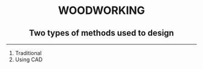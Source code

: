 <center>
  
# **WOODWORKING**
  
## Two types of methods used to design  

</center>

---
1. Traditional  
1. Using CAD

